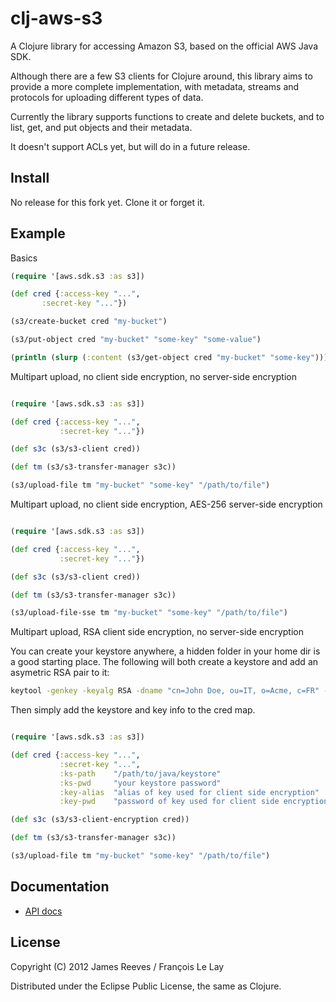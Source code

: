 # clj-aws-s3

A Clojure library for accessing Amazon S3, based on the official AWS
Java SDK.

Although there are a few S3 clients for Clojure around, this library
aims to provide a more complete implementation, with metadata, streams
and protocols for uploading different types of data.

Currently the library supports functions to create and delete buckets,
and to list, get, and put objects and their metadata.

It doesn't support ACLs yet, but will do in a future release.

## Install

No release for this fork yet. Clone it or forget it.

## Example

Basics 

```clojure
(require '[aws.sdk.s3 :as s3])

(def cred {:access-key "...", 
	   :secret-key "..."})

(s3/create-bucket cred "my-bucket")

(s3/put-object cred "my-bucket" "some-key" "some-value")

(println (slurp (:content (s3/get-object cred "my-bucket" "some-key"))))

```

Multipart upload, no client side encryption, no server-side encryption 

```clojure

(require '[aws.sdk.s3 :as s3])

(def cred {:access-key "...", 
           :secret-key "..."})

(def s3c (s3/s3-client cred))

(def tm (s3/s3-transfer-manager s3c)) 

(s3/upload-file tm "my-bucket" "some-key" "/path/to/file")

```

Multipart upload, no client side encryption, AES-256 server-side encryption

```clojure

(require '[aws.sdk.s3 :as s3])

(def cred {:access-key "...",
           :secret-key "..."})

(def s3c (s3/s3-client cred))

(def tm (s3/s3-transfer-manager s3c)) 

(s3/upload-file-sse tm "my-bucket" "some-key" "/path/to/file")

```


Multipart upload, RSA client side encryption, no server-side encryption

You can create your keystore anywhere, a hidden folder in your home dir is a good starting place.
The following will both create a keystore and add an asymetric RSA pair to it: 

```bash
keytool -genkey -keyalg RSA -dname "cn=John Doe, ou=IT, o=Acme, c=FR" -alias your-key-alias -keystore /path/to/keystore -storepass xxxxx -validity 365
```

Then simply add the keystore and key info to the cred map.

```clojure

(require '[aws.sdk.s3 :as s3])

(def cred {:access-key "...",
           :secret-key "...",
           :ks-path    "/path/to/java/keystore"
           :ks-pwd     "your keystore password"
           :key-alias  "alias of key used for client side encryption"
           :key-pwd    "password of key used for client side encryption" })

(def s3c (s3/s3-client-encryption cred))

(def tm (s3/s3-transfer-manager s3c))

(s3/upload-file tm "my-bucket" "some-key" "/path/to/file")

```

## Documentation

* [API docs](http://weavejester.github.com/clj-aws-s3/)

## License

Copyright (C) 2012 James Reeves / François Le Lay

Distributed under the Eclipse Public License, the same as Clojure.

